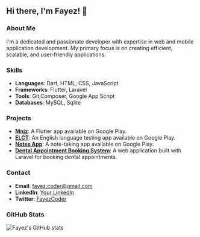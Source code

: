 ## Hi there, I'm Fayez! 👋

### About Me
I'm a dedicated and passionate developer with expertise in web and mobile application development. My primary focus is on creating efficient, scalable, and user-friendly applications.

### Skills
- **Languages**: Dart, HTML, CSS, JavaScript
- **Frameworks**: Flutter, Laravel
- **Tools**: Git,Composer, Google App Script
- **Databases**: MySQL, Sqlite

### Projects
- **[Mnjz](https://play.google.com/store/apps/details?id=com.fayezcoder.mnjz_sqflite)**: A Flutter app available on Google Play.
- **[ELCT](https://play.google.com/store/apps/details?id=com.fayezcoder.english)**: An English language testing app available on Google Play.
- **[Notes App](https://play.google.com/store/apps/details?id=com.fayezcoder.write)**: A note-taking app available on Google Play.
- **[Dental Appointment Booking System](https://github.com/fayezCoder/dental-appointment)**: A web application built with Laravel for booking dental appointments.

### Contact
- **Email**: [fayez.coder@gmail.com](mailto:fayez.coder@gmail.com)
- **LinkedIn**: [Your LinkedIn](https://www.linkedin.com/in/your-profile)
- **Twitter**: [FayezCoder](https://x.com/faizCoder)

### GitHub Stats
![Fayez's GitHub stats](https://github-readme-stats.vercel.app/api?username=fayezCoder&show_icons=true&theme=radical)
